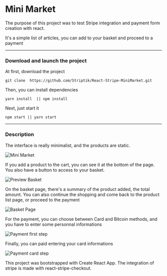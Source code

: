 
# Mini Market




The purpose of this project was to test Stripe integration and payment form creation with react.


It's a simple list of articles, you can add to your basket and proceed to a payment

-------



### Download and launch the project 

At first, download the project

``` git clone  https://github.com/Striptik/React-Stripe-MiniMarket.git ```

Then, you can install dependencies

``` yarn install  || npm install ```

Next, just start it


``` npm start || yarn start ```



------


### Description

The interface is really minimalist, and the products are static.

![Mini Market](https://i.imgur.com/JfXiRSV.png)

If you add a product to the cart, you can see it at the bottom of the page. You also have a button to access to your basket.


![Preview Basket](https://i.imgur.com/DIVpPtu.png)


On the basket page, there's a summary of the product added, the total amount.
You can also continue the shopping and come back to the product list page, or proceed to the payment

![Basket Page](https://i.imgur.com/7nXaxul.png)


For the payment, you can choose between Card and Bitcoin methods, and you have to enter some personnal informations

![Payment first step](https://i.imgur.com/Bq3RvEi.png)


Finally, you can paid entering your card informations

![Payment card step](https://i.imgur.com/lJaiWpq.png)



This project was bootstrapped with Create React App. 
The integration of stripe is made with react-stripe-checkout.


